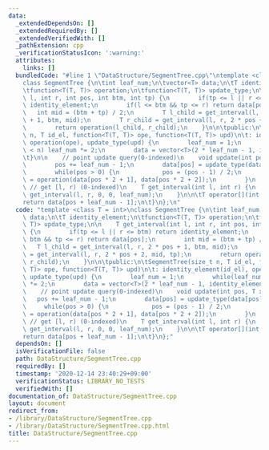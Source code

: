 ```yaml
---
data:
  _extendedDependsOn: []
  _extendedRequiredBy: []
  _extendedVerifiedWith: []
  _pathExtension: cpp
  _verificationStatusIcon: ':warning:'
  attributes:
    links: []
  bundledCode: "#line 1 \"DataStructure/SegmentTree.cpp\"\ntemplate <class T = int>\n\
    class SegmentTree {\n\tint leaf_num;\n\tvector<T> data;\n\tT identity_element;\n\
    \tfunction<T(T, T)> operation;\n\tfunction<T(T, T)> update_type;\n\n    T get_interval(int\
    \ l, int r, int pos, int btm, int tp) {\n        if(tp <= l || r <= btm) return\
    \ identity_element;\n        if(l <= btm && tp <= r) return data[pos];\n     \
    \   int mid = (btm + tp) / 2;\n        T l_child = get_interval(l, r, 2 * pos\
    \ + 1, btm, mid);\n        T r_child = get_interval(l, r, 2 * pos + 2, mid, tp);\n\
    \        return operation(l_child, r_child);\n    }\n\n\tpublic:\n\tSegmentTree(size_t\
    \ n, T id_el, function<T(T, T)> ope, function<T(T, T)> upd)\n\t: identity_element(id_el),\
    \ operation(ope), update_type(upd) {\n        leaf_num = 1;\n        while(leaf_num\
    \ < n) leaf_num *= 2;\n        data = vector<T>(2 * leaf_num - 1, identity_element);\n\
    \t}\n\n    // point update query(0-indexed)\n    void update(int pos, T x) {\n\
    \        pos += leaf_num - 1;\n        data[pos] = update_type(data[pos], x);\n\
    \        while(pos > 0) {\n            pos = (pos - 1) / 2;\n            data[pos]\
    \ = operation(data[pos * 2 + 1], data[pos * 2 + 2]);\n        }\n    }\n\n   \
    \ // get [l, r) (0-indexed)\n    T get_interval(int l, int r) {\n        return\
    \ get_interval(l, r, 0, 0, leaf_num);\n    }\n\n\tT operator[](int pos) {\n\t\t\
    return data[pos + leaf_num - 1];\n\t}\n};\n"
  code: "template <class T = int>\nclass SegmentTree {\n\tint leaf_num;\n\tvector<T>\
    \ data;\n\tT identity_element;\n\tfunction<T(T, T)> operation;\n\tfunction<T(T,\
    \ T)> update_type;\n\n    T get_interval(int l, int r, int pos, int btm, int tp)\
    \ {\n        if(tp <= l || r <= btm) return identity_element;\n        if(l <=\
    \ btm && tp <= r) return data[pos];\n        int mid = (btm + tp) / 2;\n     \
    \   T l_child = get_interval(l, r, 2 * pos + 1, btm, mid);\n        T r_child\
    \ = get_interval(l, r, 2 * pos + 2, mid, tp);\n        return operation(l_child,\
    \ r_child);\n    }\n\n\tpublic:\n\tSegmentTree(size_t n, T id_el, function<T(T,\
    \ T)> ope, function<T(T, T)> upd)\n\t: identity_element(id_el), operation(ope),\
    \ update_type(upd) {\n        leaf_num = 1;\n        while(leaf_num < n) leaf_num\
    \ *= 2;\n        data = vector<T>(2 * leaf_num - 1, identity_element);\n\t}\n\n\
    \    // point update query(0-indexed)\n    void update(int pos, T x) {\n     \
    \   pos += leaf_num - 1;\n        data[pos] = update_type(data[pos], x);\n   \
    \     while(pos > 0) {\n            pos = (pos - 1) / 2;\n            data[pos]\
    \ = operation(data[pos * 2 + 1], data[pos * 2 + 2]);\n        }\n    }\n\n   \
    \ // get [l, r) (0-indexed)\n    T get_interval(int l, int r) {\n        return\
    \ get_interval(l, r, 0, 0, leaf_num);\n    }\n\n\tT operator[](int pos) {\n\t\t\
    return data[pos + leaf_num - 1];\n\t}\n};"
  dependsOn: []
  isVerificationFile: false
  path: DataStructure/SegmentTree.cpp
  requiredBy: []
  timestamp: '2020-12-14 23:40:29+09:00'
  verificationStatus: LIBRARY_NO_TESTS
  verifiedWith: []
documentation_of: DataStructure/SegmentTree.cpp
layout: document
redirect_from:
- /library/DataStructure/SegmentTree.cpp
- /library/DataStructure/SegmentTree.cpp.html
title: DataStructure/SegmentTree.cpp
---
```

